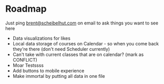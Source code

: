 # Roadmap

Just ping brent@scheibelhut.com on email to ask things you want to see here

- Data visualizations for likes
- Local data storage of courses on Calendar - so when you come back they're there (don't need Scheduler currently)
- Can't take with current classes that are on calendar? (mark as CONFLICT)
- Moar Testssss
- Add buttons to mobile experience
- Make immortal by putting all data in one file